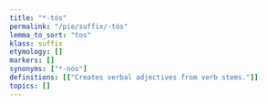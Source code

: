 ```yaml
---
title: "*-tós"
permalink: "/pie/suffix/-tós"
lemma_to_sort: "tos"
klass: suffix
etymology: []
markers: []
synonyms: ["*-nós"]
definitions: [["Creates verbal adjectives from verb stems."]]
topics: []
---
```

